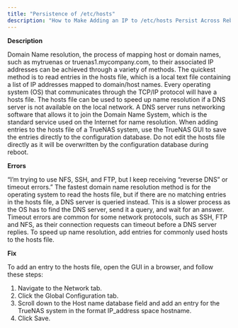 ```yaml
---
title: "Persistence of /etc/hosts"
description: "How to Make Adding an IP to /etc/hosts Persist Across Reboots"
---
```


**Description**

Domain Name resolution, the process of mapping host or domain names, such as mytruenas or truenas1.mycompany.com, to their associated IP addresses can be achieved through a variety of methods. 
The quickest method is to read entries in the hosts file, which is a local text file containing a list of IP addresses mapped to domain/host names. Every operating system (OS) that communicates through the TCP/IP protocol will have a hosts file.
The hosts file can be used to speed up name resolution if a DNS server is not available on the local network. A DNS server runs networking software that allows it to join the Domain Name System, which is the standard service used on the Internet for name resolution.
When adding entries to the hosts file of a TrueNAS system, use the TrueNAS GUI to save the entries directly to the configuration database. Do not edit the hosts file directly as it will be overwritten by the configuration database during reboot.


**Errors**

“I’m trying to use NFS, SSH, and FTP, but I keep receiving “reverse DNS” or timeout errors.”
The fastest domain name resolution method is for the operating system to read the hosts file, but if there are no matching entries in the hosts file, a DNS server is queried instead. This is a slower process as the OS has to find the DNS server, send it a query, and wait for an answer.
Timeout errors are common for some network protocols, such as SSH, FTP and NFS, as their connection requests can timeout before a DNS server replies.
To speed up name resolution, add entries for commonly used hosts to the hosts file.


**Fix**

To add an entry to the hosts file, open the GUI in a browser, and follow these steps:

1. Navigate to the Network tab.
2. Click the Global Configuration tab.
3. Scroll down to the Host name database field and add an entry for the TrueNAS system in the format IP_address space hostname.
4. Click Save.
